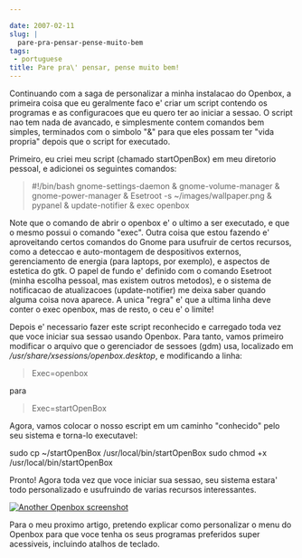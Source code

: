 ```yaml
---

date: 2007-02-11
slug: |
  pare-pra-pensar-pense-muito-bem
tags:
 - portuguese
title: Pare pra\' pensar, pense muito bem!
---
```


Continuando com a saga de personalizar a minha instalacao do Openbox, a
primeira coisa que eu geralmente faco e' criar um script contendo os
programas e as configuracoes que eu quero ter ao iniciar a sessao. O
script nao tem nada de avancado, e simplesmente contem comandos bem
simples, terminados com o simbolo "&" para que eles possam ter "vida
propria" depois que o script for executado.

Primeiro, eu criei meu script (chamado startOpenBox) em meu diretorio
pessoal, e adicionei os seguintes comandos:

> \#!/bin/bash gnome-settings-daemon & gnome-volume-manager &
> gnome-power-manager & Esetroot -s \~/images/wallpaper.png & pypanel &
> update-notifier & exec openbox

Note que o comando de abrir o openbox e' o ultimo a ser executado, e que
o mesmo possui o comando "exec". Outra coisa que estou fazendo e'
aproveitando certos comandos do Gnome para usufruir de certos recursos,
como a deteccao e auto-montagem de despositivos externos, gerenciamento
de energia (para laptops, por exemplo), e aspectos de estetica do gtk. O
papel de fundo e' definido com o comando Esetroot (minha escolha
pessoal, mas existem outros metodos), e o sistema de notificacao de
atualizacoes (update-notifier) me deixa saber quando alguma coisa nova
aparece. A unica "regra" e' que a ultima linha deve conter o exec
openbox, mas de resto, o ceu e' o limite!

Depois e' necessario fazer este script reconhecido e carregado toda vez
que voce iniciar sua sessao usando Openbox. Para tanto, vamos primeiro
modificar o arquivo que o gerenciador de sessoes (gdm) usa, localizado
em */usr/share/xsessions/openbox.desktop*, e modificando a linha:

> Exec=openbox

para

> Exec=startOpenBox

Agora, vamos colocar o nosso escript em um caminho "conhecido" pelo seu
sistema e torna-lo executavel:

sudo cp \~/startOpenBox /usr/local/bin/startOpenBox sudo chmod +x
/usr/local/bin/startOpenBox

Pronto! Agora toda vez que voce iniciar sua sessao, seu sistema estara'
todo personalizado e usufruindo de varias recursos interessantes.

[![Another Openbox
screenshot](http://farm1.static.flickr.com/155/386767516_b9c3c2b165.jpg)](http://www.flickr.com/photos/25563799@N00/386767516/)

Para o meu proximo artigo, pretendo explicar como personalizar o menu do
Openbox para que voce tenha os seus programas preferidos super
acessiveis, incluindo atalhos de teclado.
